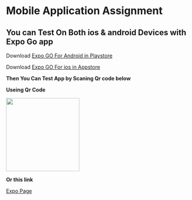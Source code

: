 # Mobile Application Assignment

## You can Test On Both ios & android Devices with Expo Go app

Download [Expo GO For Android in Playstore](https://play.google.com/store/apps/details?id=host.exp.exponent&hl=en&gl=US&pli=1)

Download [Expo GO For ios in Appstore](https://apps.apple.com/us/app/expo-go/id982107779)


**Then You Can Test App by Scaning Qr code below**


**Useing Qr Code**

<img width="200" src="https://qr.expo.dev/expo-go?owner=ahmadsorann&slug=mobile-assingment&releaseChannel=default&host=exp.host"></img>


**Or this link**

[Expo Page](https://expo.dev/@ahmadsorann/mobile-assingment?serviceType=classic&distribution=expo-go)
